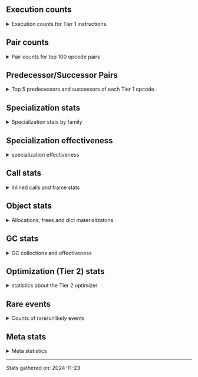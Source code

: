 ## Execution counts

<details>
<summary> Execution counts for Tier 1 instructions. </summary>


The "miss ratio" column shows the percentage of times the instruction
executed that it deoptimized. When this happens, the base unspecialized
instruction is not counted.

<table>
<thead>
<tr>
<th align="left">Name</th>
<th align="right">Base Count</th>
<th align="right">Head Count</th>
<th align="right">Change</th>
</tr>
</thead>
<tbody>
<tr>
<td align="left">TO_BOOL_BOOL</td>
<td align="right">3,736,500</td>
<td align="right">32,653,380</td>
<td align="right">773.9%</td>
</tr>
<tr>
<td align="left">POP_JUMP_IF_TRUE</td>
<td align="right">1,167,060</td>
<td align="right">9,696,760</td>
<td align="right">730.9%</td>
</tr>
<tr>
<td align="left">LOAD_DEREF</td>
<td align="right">1,545,020</td>
<td align="right">7,945,620</td>
<td align="right">414.3%</td>
</tr>
<tr>
<td align="left">CONTAINS_OP</td>
<td align="right">1,671,300</td>
<td align="right">7,916,300</td>
<td align="right">373.7%</td>
</tr>
<tr>
<td align="left">POP_JUMP_IF_FALSE</td>
<td align="right">12,620,940</td>
<td align="right">39,347,980</td>
<td align="right">211.8%</td>
</tr>
<tr>
<td align="left">RETURN_VALUE</td>
<td align="right">14,351,200</td>
<td align="right">43,825,660</td>
<td align="right">205.4%</td>
</tr>
<tr>
<td align="left">BINARY_SUBSCR_GETITEM</td>
<td align="right">2,023,560</td>
<td align="right">5,554,040</td>
<td align="right">174.5%</td>
</tr>
<tr>
<td align="left">CALL_LIST_APPEND</td>
<td align="right">200,780</td>
<td align="right">447,180</td>
<td align="right">122.7%</td>
</tr>
<tr>
<td align="left">CALL_METHOD_DESCRIPTOR_O</td>
<td align="right">34,400</td>
<td align="right">120</td>
<td align="right">-99.7%</td>
</tr>
<tr>
<td align="left">ENTER_EXECUTOR</td>
<td align="right">35,610,160</td>
<td align="right">68,782,360</td>
<td align="right">93.2%</td>
</tr>
<tr>
<td align="left">MAKE_CELL</td>
<td align="right">105,380</td>
<td align="right">12,840</td>
<td align="right">-87.8%</td>
</tr>
<tr>
<td align="left">LOAD_ATTR_METHOD_NO_DICT</td>
<td align="right">242,440</td>
<td align="right">454,560</td>
<td align="right">87.5%</td>
</tr>
<tr>
<td align="left">LOAD_GLOBAL_BUILTIN</td>
<td align="right">3,116,300</td>
<td align="right">518,020</td>
<td align="right">-83.4%</td>
</tr>
<tr>
<td align="left">JUMP_BACKWARD</td>
<td align="right">859,740</td>
<td align="right">1,544,640</td>
<td align="right">79.7%</td>
</tr>
<tr>
<td align="left">LOAD_FAST_LOAD_FAST</td>
<td align="right">6,052,060</td>
<td align="right">10,415,280</td>
<td align="right">72.1%</td>
</tr>
<tr>
<td align="left">POP_JUMP_IF_NOT_NONE</td>
<td align="right">217,740</td>
<td align="right">62,460</td>
<td align="right">-71.3%</td>
</tr>
<tr>
<td align="left">CALL_LEN</td>
<td align="right">3,960,320</td>
<td align="right">1,481,860</td>
<td align="right">-62.6%</td>
</tr>
<tr>
<td align="left">LOAD_ATTR_METHOD_WITH_VALUES</td>
<td align="right">4,180,820</td>
<td align="right">6,235,420</td>
<td align="right">49.1%</td>
</tr>
<tr>
<td align="left">LOAD_ATTR_INSTANCE_VALUE</td>
<td align="right">7,263,840</td>
<td align="right">3,732,600</td>
<td align="right">-48.6%</td>
</tr>
<tr>
<td align="left">STORE_FAST_STORE_FAST</td>
<td align="right">124,920</td>
<td align="right">64,740</td>
<td align="right">-48.2%</td>
</tr>
<tr>
<td align="left">UNPACK_SEQUENCE_TWO_TUPLE</td>
<td align="right">124,920</td>
<td align="right">64,740</td>
<td align="right">-48.2%</td>
</tr>
<tr>
<td align="left">BINARY_SUBSCR</td>
<td align="right">319,540</td>
<td align="right">166,800</td>
<td align="right">-47.8%</td>
</tr>
<tr>
<td align="left">CALL_PY_EXACT_ARGS</td>
<td align="right">4,494,900</td>
<td align="right">6,549,500</td>
<td align="right">45.7%</td>
</tr>
<tr>
<td align="left">STORE_ATTR_INSTANCE_VALUE</td>
<td align="right">511,900</td>
<td align="right">287,800</td>
<td align="right">-43.8%</td>
</tr>
<tr>
<td align="left">LOAD_CONST</td>
<td align="right">372,380</td>
<td align="right">219,660</td>
<td align="right">-41.0%</td>
</tr>
<tr>
<td align="left">BINARY_SUBSCR_LIST_INT</td>
<td align="right">11,252,920</td>
<td align="right">7,579,300</td>
<td align="right">-32.6%</td>
</tr>
<tr>
<td align="left">BINARY_OP_ADD_INT</td>
<td align="right">6,279,980</td>
<td align="right">7,788,920</td>
<td align="right">24.0%</td>
</tr>
<tr>
<td align="left">COMPARE_OP_INT</td>
<td align="right">10,922,880</td>
<td align="right">8,440,780</td>
<td align="right">-22.7%</td>
</tr>
<tr>
<td align="left">FOR_ITER_LIST</td>
<td align="right">2,932,720</td>
<td align="right">3,585,580</td>
<td align="right">22.3%</td>
</tr>
<tr>
<td align="left">EXTENDED_ARG</td>
<td align="right">115,560</td>
<td align="right">140,980</td>
<td align="right">22.0%</td>
</tr>
<tr>
<td align="left">BUILD_LIST</td>
<td align="right">548,260</td>
<td align="right">433,680</td>
<td align="right">-20.9%</td>
</tr>
<tr>
<td align="left">STORE_FAST</td>
<td align="right">16,496,220</td>
<td align="right">19,627,940</td>
<td align="right">19.0%</td>
</tr>
<tr>
<td align="left">LOAD_CONST_IMMORTAL</td>
<td align="right">1,726,900</td>
<td align="right">1,412,640</td>
<td align="right">-18.2%</td>
</tr>
<tr>
<td align="left">CALL_ALLOC_AND_ENTER_INIT</td>
<td align="right">210,280</td>
<td align="right">174,700</td>
<td align="right">-16.9%</td>
</tr>
<tr>
<td align="left">CALL_BUILTIN_CLASS</td>
<td align="right">371,520</td>
<td align="right">311,540</td>
<td align="right">-16.1%</td>
</tr>
<tr>
<td align="left">GET_ITER</td>
<td align="right">3,034,540</td>
<td align="right">3,503,680</td>
<td align="right">15.5%</td>
</tr>
<tr>
<td align="left">RESUME_CHECK</td>
<td align="right">33,513,520</td>
<td align="right">29,386,800</td>
<td align="right">-12.3%</td>
</tr>
<tr>
<td align="left">LOAD_FAST</td>
<td align="right">29,943,540</td>
<td align="right">33,454,240</td>
<td align="right">11.7%</td>
</tr>
<tr>
<td align="left">STORE_SUBSCR_LIST_INT</td>
<td align="right">1,139,520</td>
<td align="right">1,024,940</td>
<td align="right">-10.1%</td>
</tr>
<tr>
<td align="left">CONTAINS_OP_DICT</td>
<td align="right">103,080</td>
<td align="right">107,560</td>
<td align="right">4.3%</td>
</tr>
<tr>
<td align="left">FOR_ITER_RANGE</td>
<td align="right">651,260</td>
<td align="right">626,740</td>
<td align="right">-3.8%</td>
</tr>
<tr>
<td align="left">BINARY_SUBSCR_DICT</td>
<td align="right">94,500</td>
<td align="right">97,800</td>
<td align="right">3.5%</td>
</tr>
<tr>
<td align="left">BUILD_TUPLE</td>
<td align="right">315,720</td>
<td align="right">323,680</td>
<td align="right">2.5%</td>
</tr>
<tr>
<td align="left">SWAP</td>
<td align="right">2,315,580</td>
<td align="right">2,361,660</td>
<td align="right">2.0%</td>
</tr>
<tr>
<td align="left">LOAD_GLOBAL_MODULE</td>
<td align="right">6,685,020</td>
<td align="right">6,630,720</td>
<td align="right">-0.8%</td>
</tr>
<tr>
<td align="left">LOAD_SMALL_INT</td>
<td align="right">21,607,440</td>
<td align="right">21,480,320</td>
<td align="right">-0.6%</td>
</tr>
<tr>
<td align="left">JUMP_FORWARD</td>
<td align="right">164,840</td>
<td align="right">165,020</td>
<td align="right">0.1%</td>
</tr>
<tr>
<td align="left">POP_TOP</td>
<td align="right">29,159,960</td>
<td align="right">29,179,820</td>
<td align="right">0.1%</td>
</tr>
<tr>
<td align="left">INTERPRETER_EXIT</td>
<td align="right">28,723,560</td>
<td align="right">28,723,560</td>
<td align="right">0.0%</td>
</tr>
<tr>
<td align="left">YIELD_VALUE</td>
<td align="right">27,287,340</td>
<td align="right">27,287,340</td>
<td align="right">0.0%</td>
</tr>
<tr>
<td align="left">COPY</td>
<td align="right">1,946,880</td>
<td align="right">1,946,880</td>
<td align="right">0.0%</td>
</tr>
<tr>
<td align="left">BINARY_OP_SUBTRACT_INT</td>
<td align="right">988,800</td>
<td align="right">988,800</td>
<td align="right">0.0%</td>
</tr>
<tr>
<td align="left">EXIT_INIT_CHECK</td>
<td align="right">236,160</td>
<td align="right">236,160</td>
<td align="right">0.0%</td>
</tr>
<tr>
<td align="left">LIST_APPEND</td>
<td align="right">203,520</td>
<td align="right">203,520</td>
<td align="right">0.0%</td>
</tr>
<tr>
<td align="left">STORE_FAST_LOAD_FAST</td>
<td align="right">201,260</td>
<td align="right">201,260</td>
<td align="right">0.0%</td>
</tr>
<tr>
<td align="left">LOAD_ATTR_CLASS</td>
<td align="right">188,220</td>
<td align="right">188,220</td>
<td align="right">0.0%</td>
</tr>
<tr>
<td align="left">LOAD_FAST_AND_CLEAR</td>
<td align="right">156,480</td>
<td align="right">156,480</td>
<td align="right">0.0%</td>
</tr>
<tr>
<td align="left">BINARY_SUBSCR_TUPLE_INT</td>
<td align="right">155,560</td>
<td align="right">155,560</td>
<td align="right">0.0%</td>
</tr>
<tr>
<td align="left">CALL_PY_GENERAL</td>
<td align="right">154,620</td>
<td align="right">154,620</td>
<td align="right">0.0%</td>
</tr>
<tr>
<td align="left">STORE_DEREF</td>
<td align="right">56,320</td>
<td align="right">56,320</td>
<td align="right">0.0%</td>
</tr>
<tr>
<td align="left">COMPARE_OP_STR</td>
<td align="right">36,540</td>
<td align="right">36,540</td>
<td align="right">0.0%</td>
</tr>
<tr>
<td align="left">BINARY_SUBSCR_STR_INT</td>
<td align="right">36,480</td>
<td align="right">36,480</td>
<td align="right">0.0%</td>
</tr>
<tr>
<td align="left">CALL_KW_NON_PY</td>
<td align="right">27,840</td>
<td align="right">27,840</td>
<td align="right">0.0%</td>
</tr>
<tr>
<td align="left">BINARY_OP</td>
<td align="right">25,220</td>
<td align="right">25,220</td>
<td align="right">0.0%</td>
</tr>
<tr>
<td align="left">BINARY_SLICE</td>
<td align="right">23,040</td>
<td align="right">23,040</td>
<td align="right">0.0%</td>
</tr>
<tr>
<td align="left">STORE_SUBSCR_DICT</td>
<td align="right">18,240</td>
<td align="right">18,240</td>
<td align="right">0.0%</td>
</tr>
<tr>
<td align="left">CALL_STR_1</td>
<td align="right">11,520</td>
<td align="right">11,520</td>
<td align="right">0.0%</td>
</tr>
<tr>
<td align="left">BINARY_OP_MULTIPLY_INT</td>
<td align="right">7,680</td>
<td align="right">7,680</td>
<td align="right">0.0%</td>
</tr>
<tr>
<td align="left">CALL_METHOD_DESCRIPTOR_FAST</td>
<td align="right">6,180</td>
<td align="right">6,180</td>
<td align="right">0.0%</td>
</tr>
<tr>
<td align="left">PUSH_NULL</td>
<td align="right">1,440</td>
<td align="right">1,440</td>
<td align="right">0.0%</td>
</tr>
<tr>
<td align="left">CALL_NON_PY_GENERAL</td>
<td align="right">1,320</td>
<td align="right">1,320</td>
<td align="right">0.0%</td>
</tr>
<tr>
<td align="left">LOAD_ATTR_MODULE</td>
<td align="right">1,260</td>
<td align="right">1,260</td>
<td align="right">0.0%</td>
</tr>
<tr>
<td align="left">CALL_METHOD_DESCRIPTOR_FAST_WITH_KEYWORDS</td>
<td align="right">1,020</td>
<td align="right">1,020</td>
<td align="right">0.0%</td>
</tr>
<tr>
<td align="left">CALL_METHOD_DESCRIPTOR_NOARGS</td>
<td align="right">1,020</td>
<td align="right">1,020</td>
<td align="right">0.0%</td>
</tr>
<tr>
<td align="left">BUILD_MAP</td>
<td align="right">960</td>
<td align="right">960</td>
<td align="right">0.0%</td>
</tr>
<tr>
<td align="left">CALL_KW_PY</td>
<td align="right">960</td>
<td align="right">960</td>
<td align="right">0.0%</td>
</tr>
<tr>
<td align="left">LOAD_ATTR_METHOD_LAZY_DICT</td>
<td align="right">960</td>
<td align="right">960</td>
<td align="right">0.0%</td>
</tr>
<tr>
<td align="left">LOAD_ATTR</td>
<td align="right">420</td>
<td align="right">420</td>
<td align="right">0.0%</td>
</tr>
<tr>
<td align="left">CALL</td>
<td align="right">380</td>
<td align="right">380</td>
<td align="right">0.0%</td>
</tr>
<tr>
<td align="left">LOAD_GLOBAL</td>
<td align="right">200</td>
<td align="right">200</td>
<td align="right">0.0%</td>
</tr>
<tr>
<td align="left">MAKE_FUNCTION</td>
<td align="right">120</td>
<td align="right">120</td>
<td align="right">0.0%</td>
</tr>
<tr>
<td align="left">CALL_FUNCTION_EX</td>
<td align="right">120</td>
<td align="right">120</td>
<td align="right">0.0%</td>
</tr>
<tr>
<td align="left">TO_BOOL</td>
<td align="right">100</td>
<td align="right">100</td>
<td align="right">0.0%</td>
</tr>
<tr>
<td align="left">NOP</td>
<td align="right">60</td>
<td align="right">60</td>
<td align="right">0.0%</td>
</tr>
<tr>
<td align="left">RETURN_GENERATOR</td>
<td align="right">60</td>
<td align="right">60</td>
<td align="right">0.0%</td>
</tr>
<tr>
<td align="left">CALL_INTRINSIC_1</td>
<td align="right">60</td>
<td align="right">60</td>
<td align="right">0.0%</td>
</tr>
<tr>
<td align="left">COPY_FREE_VARS</td>
<td align="right">60</td>
<td align="right">60</td>
<td align="right">0.0%</td>
</tr>
<tr>
<td align="left">FOR_ITER</td>
<td align="right">60</td>
<td align="right">60</td>
<td align="right">0.0%</td>
</tr>
<tr>
<td align="left">IS_OP</td>
<td align="right">60</td>
<td align="right">60</td>
<td align="right">0.0%</td>
</tr>
<tr>
<td align="left">LIST_EXTEND</td>
<td align="right">60</td>
<td align="right">60</td>
<td align="right">0.0%</td>
</tr>
<tr>
<td align="left">LOAD_FAST_CHECK</td>
<td align="right">60</td>
<td align="right">60</td>
<td align="right">0.0%</td>
</tr>
<tr>
<td align="left">SET_FUNCTION_ATTRIBUTE</td>
<td align="right">60</td>
<td align="right">60</td>
<td align="right">0.0%</td>
</tr>
<tr>
<td align="left">BINARY_OP_SUBTRACT_FLOAT</td>
<td align="right">60</td>
<td align="right">60</td>
<td align="right">0.0%</td>
</tr>
<tr>
<td align="left">UNPACK_SEQUENCE</td>
<td align="right">40</td>
<td align="right">40</td>
<td align="right">0.0%</td>
</tr>
<tr>
<td align="left">COMPARE_OP</td>
<td align="right">20</td>
<td align="right">20</td>
<td align="right">0.0%</td>
</tr>
</tbody>
</table>


</details>

## Pair counts

<details>
<summary> Pair counts for top 100 opcode pairs </summary>


Pairs of specialized operations that deoptimize and are then followed by
the corresponding unspecialized instruction are not counted as pairs.

Not included in comparative output.


</details>

## Predecessor/Successor Pairs

<details>
<summary> Top 5 predecessors and successors of each Tier 1 opcode. </summary>


This does not include the unspecialized instructions that occur after a
specialized instruction deoptimizes.

Not included in comparative output.


</details>

## Specialization stats

<details>
<summary> Specialization stats by family </summary>

### BINARY_OP

<details>
<summary> specialization stats for BINARY_OP family </summary>

<table>
<thead>
<tr>
<th align="left">Kind</th>
<th align="right">Base Count</th>
<th align="right">Base Ratio</th>
<th align="right">Head Count</th>
<th align="right">Head Ratio</th>
<th align="right">Change</th>
</tr>
</thead>
<tbody>
<tr>
<td align="left">
deferred
<details>
<summary>ⓘ</summary>

Lists the number of "deferred" (i.e. not specialized) instructions executed.
</details>
</td>
<td align="right">24,960</td>
<td align="right">0.2%</td>
<td align="right">24,960</td>
<td align="right">0.2%</td>
<td align="right">0.0%</td>
</tr>
<tr>
<td align="left">
hit
<details>
<summary>ⓘ</summary>

Specialized instructions that complete.
</details>
</td>
<td align="right">11,242,620</td>
<td align="right">99.8%</td>
<td align="right">11,242,620</td>
<td align="right">99.8%</td>
<td align="right">0.0%</td>
</tr>
</tbody>
</table>

<table>
<thead>
<tr>
<th align="left">Success</th>
<th align="right">Base Count</th>
<th align="right">Base Ratio</th>
<th align="right">Head Count</th>
<th align="right">Head Ratio</th>
<th align="right">Change</th>
</tr>
</thead>
<tbody>
<tr>
<td align="left">Success</td>
<td align="right">0</td>
<td align="right">0.0%</td>
<td align="right">0</td>
<td align="right">0.0%</td>
<td align="right"></td>
</tr>
<tr>
<td align="left">Failure</td>
<td align="right">240</td>
<td align="right">100.0%</td>
<td align="right">240</td>
<td align="right">100.0%</td>
<td align="right">0.0%</td>
</tr>
</tbody>
</table>

<table>
<thead>
<tr>
<th align="left">Failure kind</th>
<th align="right">Base Count</th>
<th align="right">Base Ratio</th>
<th align="right">Head Count</th>
<th align="right">Head Ratio</th>
<th align="right">Change</th>
</tr>
</thead>
<tbody>
<tr>
<td align="left">multiply different types</td>
<td align="right">160</td>
<td align="right">66.7%</td>
<td align="right">160</td>
<td align="right">66.7%</td>
<td align="right">0.0%</td>
</tr>
<tr>
<td align="left">remainder</td>
<td align="right">80</td>
<td align="right">33.3%</td>
<td align="right">80</td>
<td align="right">33.3%</td>
<td align="right">0.0%</td>
</tr>
</tbody>
</table>


</details>

### BINARY_SLICE

<details>
<summary> specialization stats for BINARY_SLICE family </summary>

<table>
<thead>
<tr>
<th align="left">Kind</th>
<th align="right">Base Count</th>
<th align="right">Base Ratio</th>
<th align="right">Head Count</th>
<th align="right">Head Ratio</th>
<th align="right">Change</th>
</tr>
</thead>
<tbody>
<tr>
<td align="left">
deferred
<details>
<summary>ⓘ</summary>

Lists the number of "deferred" (i.e. not specialized) instructions executed.
</details>
</td>
<td align="right">23,040</td>
<td align="right">100.0%</td>
<td align="right">23,040</td>
<td align="right">100.0%</td>
<td align="right">0.0%</td>
</tr>
</tbody>
</table>


</details>

### BINARY_SUBSCR

<details>
<summary> specialization stats for BINARY_SUBSCR family </summary>

<table>
<thead>
<tr>
<th align="left">Kind</th>
<th align="right">Base Count</th>
<th align="right">Base Ratio</th>
<th align="right">Head Count</th>
<th align="right">Head Ratio</th>
<th align="right">Change</th>
</tr>
</thead>
<tbody>
<tr>
<td align="left">
deferred
<details>
<summary>ⓘ</summary>

Lists the number of "deferred" (i.e. not specialized) instructions executed.
</details>
</td>
<td align="right">319,400</td>
<td align="right">0.4%</td>
<td align="right">166,680</td>
<td align="right">0.2%</td>
<td align="right">-47.8%</td>
</tr>
<tr>
<td align="left">
hit
<details>
<summary>ⓘ</summary>

Specialized instructions that complete.
</details>
</td>
<td align="right">82,219,320</td>
<td align="right">99.6%</td>
<td align="right">82,219,320</td>
<td align="right">99.8%</td>
<td align="right">0.0%</td>
</tr>
</tbody>
</table>

<table>
<thead>
<tr>
<th align="left">Success</th>
<th align="right">Base Count</th>
<th align="right">Base Ratio</th>
<th align="right">Head Count</th>
<th align="right">Head Ratio</th>
<th align="right">Change</th>
</tr>
</thead>
<tbody>
<tr>
<td align="left">Failure</td>
<td align="right">100</td>
<td align="right">71.4%</td>
<td align="right">80</td>
<td align="right">66.7%</td>
<td align="right">-20.0%</td>
</tr>
<tr>
<td align="left">Success</td>
<td align="right">40</td>
<td align="right">28.6%</td>
<td align="right">40</td>
<td align="right">33.3%</td>
<td align="right">0.0%</td>
</tr>
</tbody>
</table>

<table>
<thead>
<tr>
<th align="left">Failure kind</th>
<th align="right">Base Count</th>
<th align="right">Base Ratio</th>
<th align="right">Head Count</th>
<th align="right">Head Ratio</th>
<th align="right">Change</th>
</tr>
</thead>
<tbody>
<tr>
<td align="left">list slice</td>
<td align="right">100</td>
<td align="right">100.0%</td>
<td align="right">80</td>
<td align="right">100.0%</td>
<td align="right">-20.0%</td>
</tr>
</tbody>
</table>


</details>

### CALL

<details>
<summary> specialization stats for CALL family </summary>

<table>
<thead>
<tr>
<th align="left">Kind</th>
<th align="right">Base Count</th>
<th align="right">Base Ratio</th>
<th align="right">Head Count</th>
<th align="right">Head Ratio</th>
<th align="right">Change</th>
</tr>
</thead>
<tbody>
<tr>
<td align="left">
hit
<details>
<summary>ⓘ</summary>

Specialized instructions that complete.
</details>
</td>
<td align="right">76,126,140</td>
<td align="right">100.0%</td>
<td align="right">76,126,140</td>
<td align="right">100.0%</td>
<td align="right">0.0%</td>
</tr>
</tbody>
</table>

<table>
<thead>
<tr>
<th align="left">Success</th>
<th align="right">Base Count</th>
<th align="right">Base Ratio</th>
<th align="right">Head Count</th>
<th align="right">Head Ratio</th>
<th align="right">Change</th>
</tr>
</thead>
<tbody>
<tr>
<td align="left">Success</td>
<td align="right">380</td>
<td align="right">100.0%</td>
<td align="right">380</td>
<td align="right">100.0%</td>
<td align="right">0.0%</td>
</tr>
<tr>
<td align="left">Failure</td>
<td align="right">0</td>
<td align="right">0.0%</td>
<td align="right">0</td>
<td align="right">0.0%</td>
<td align="right"></td>
</tr>
</tbody>
</table>


</details>

### COMPARE_OP

<details>
<summary> specialization stats for COMPARE_OP family </summary>

<table>
<thead>
<tr>
<th align="left">Kind</th>
<th align="right">Base Count</th>
<th align="right">Base Ratio</th>
<th align="right">Head Count</th>
<th align="right">Head Ratio</th>
<th align="right">Change</th>
</tr>
</thead>
<tbody>
<tr>
<td align="left">
hit
<details>
<summary>ⓘ</summary>

Specialized instructions that complete.
</details>
</td>
<td align="right">53,532,540</td>
<td align="right">100.0%</td>
<td align="right">53,532,540</td>
<td align="right">100.0%</td>
<td align="right">0.0%</td>
</tr>
</tbody>
</table>

<table>
<thead>
<tr>
<th align="left">Success</th>
<th align="right">Base Count</th>
<th align="right">Base Ratio</th>
<th align="right">Head Count</th>
<th align="right">Head Ratio</th>
<th align="right">Change</th>
</tr>
</thead>
<tbody>
<tr>
<td align="left">Success</td>
<td align="right">20</td>
<td align="right">100.0%</td>
<td align="right">20</td>
<td align="right">100.0%</td>
<td align="right">0.0%</td>
</tr>
<tr>
<td align="left">Failure</td>
<td align="right">0</td>
<td align="right">0.0%</td>
<td align="right">0</td>
<td align="right">0.0%</td>
<td align="right"></td>
</tr>
</tbody>
</table>


</details>

### CONTAINS_OP

<details>
<summary> specialization stats for CONTAINS_OP family </summary>

<table>
<thead>
<tr>
<th align="left">Kind</th>
<th align="right">Base Count</th>
<th align="right">Base Ratio</th>
<th align="right">Head Count</th>
<th align="right">Head Ratio</th>
<th align="right">Change</th>
</tr>
</thead>
<tbody>
<tr>
<td align="left">
deferred
<details>
<summary>ⓘ</summary>

Lists the number of "deferred" (i.e. not specialized) instructions executed.
</details>
</td>
<td align="right">1,670,820</td>
<td align="right">93.8%</td>
<td align="right">7,914,300</td>
<td align="right">98.6%</td>
<td align="right">373.7%</td>
</tr>
<tr>
<td align="left">
hit
<details>
<summary>ⓘ</summary>

Specialized instructions that complete.
</details>
</td>
<td align="right">109,440</td>
<td align="right">6.1%</td>
<td align="right">109,440</td>
<td align="right">1.4%</td>
<td align="right">0.0%</td>
</tr>
</tbody>
</table>

<table>
<thead>
<tr>
<th align="left">Success</th>
<th align="right">Base Count</th>
<th align="right">Base Ratio</th>
<th align="right">Head Count</th>
<th align="right">Head Ratio</th>
<th align="right">Change</th>
</tr>
</thead>
<tbody>
<tr>
<td align="left">Failure</td>
<td align="right">480</td>
<td align="right">100.0%</td>
<td align="right">2,000</td>
<td align="right">100.0%</td>
<td align="right">316.7%</td>
</tr>
<tr>
<td align="left">Success</td>
<td align="right">0</td>
<td align="right">0.0%</td>
<td align="right">0</td>
<td align="right">0.0%</td>
<td align="right"></td>
</tr>
</tbody>
</table>

<table>
<thead>
<tr>
<th align="left">Failure kind</th>
<th align="right">Base Count</th>
<th align="right">Base Ratio</th>
<th align="right">Head Count</th>
<th align="right">Head Ratio</th>
<th align="right">Change</th>
</tr>
</thead>
<tbody>
<tr>
<td align="left">list</td>
<td align="right">480</td>
<td align="right">100.0%</td>
<td align="right">2,000</td>
<td align="right">100.0%</td>
<td align="right">316.7%</td>
</tr>
</tbody>
</table>


</details>

### FOR_ITER

<details>
<summary> specialization stats for FOR_ITER family </summary>

<table>
<thead>
<tr>
<th align="left">Kind</th>
<th align="right">Base Count</th>
<th align="right">Base Ratio</th>
<th align="right">Head Count</th>
<th align="right">Head Ratio</th>
<th align="right">Change</th>
</tr>
</thead>
<tbody>
<tr>
<td align="left">
miss
<details>
<summary>ⓘ</summary>

Specialized instructions that deopt.
</details>
</td>
<td align="right">40,580</td>
<td align="right">1.1%</td>
<td align="right">99,640</td>
<td align="right">2.4%</td>
<td align="right">145.5%</td>
</tr>
<tr>
<td align="left">
hit
<details>
<summary>ⓘ</summary>

Specialized instructions that complete.
</details>
</td>
<td align="right">3,543,400</td>
<td align="right">98.9%</td>
<td align="right">4,112,680</td>
<td align="right">97.6%</td>
<td align="right">16.1%</td>
</tr>
<tr>
<td align="left">
deferred
<details>
<summary>ⓘ</summary>

Lists the number of "deferred" (i.e. not specialized) instructions executed.
</details>
</td>
<td align="right">60</td>
<td align="right">0.0%</td>
<td align="right">60</td>
<td align="right">0.0%</td>
<td align="right">0.0%</td>
</tr>
</tbody>
</table>

<table>
<thead>
<tr>
<th align="left">Success</th>
<th align="right">Base Count</th>
<th align="right">Base Ratio</th>
<th align="right">Head Count</th>
<th align="right">Head Ratio</th>
<th align="right">Change</th>
</tr>
</thead>
<tbody>
<tr>
<td align="left">Success</td>
<td align="right">760</td>
<td align="right">100.0%</td>
<td align="right">1,880</td>
<td align="right">100.0%</td>
<td align="right">147.4%</td>
</tr>
<tr>
<td align="left">Failure</td>
<td align="right">0</td>
<td align="right">0.0%</td>
<td align="right">0</td>
<td align="right">0.0%</td>
<td align="right"></td>
</tr>
</tbody>
</table>


</details>

### LOAD_ATTR

<details>
<summary> specialization stats for LOAD_ATTR family </summary>

<table>
<thead>
<tr>
<th align="left">Kind</th>
<th align="right">Base Count</th>
<th align="right">Base Ratio</th>
<th align="right">Head Count</th>
<th align="right">Head Ratio</th>
<th align="right">Change</th>
</tr>
</thead>
<tbody>
<tr>
<td align="left">
deferred
<details>
<summary>ⓘ</summary>

Lists the number of "deferred" (i.e. not specialized) instructions executed.
</details>
</td>
<td align="right">60</td>
<td align="right">0.0%</td>
<td align="right">60</td>
<td align="right">0.0%</td>
<td align="right">0.0%</td>
</tr>
<tr>
<td align="left">
hit
<details>
<summary>ⓘ</summary>

Specialized instructions that complete.
</details>
</td>
<td align="right">105,165,540</td>
<td align="right">100.0%</td>
<td align="right">105,165,540</td>
<td align="right">100.0%</td>
<td align="right">0.0%</td>
</tr>
</tbody>
</table>

<table>
<thead>
<tr>
<th align="left">Success</th>
<th align="right">Base Count</th>
<th align="right">Base Ratio</th>
<th align="right">Head Count</th>
<th align="right">Head Ratio</th>
<th align="right">Change</th>
</tr>
</thead>
<tbody>
<tr>
<td align="left">Success</td>
<td align="right">340</td>
<td align="right">94.4%</td>
<td align="right">340</td>
<td align="right">94.4%</td>
<td align="right">0.0%</td>
</tr>
<tr>
<td align="left">Failure</td>
<td align="right">20</td>
<td align="right">5.6%</td>
<td align="right">20</td>
<td align="right">5.6%</td>
<td align="right">0.0%</td>
</tr>
</tbody>
</table>


</details>

### LOAD_GLOBAL

<details>
<summary> specialization stats for LOAD_GLOBAL family </summary>

<table>
<thead>
<tr>
<th align="left">Kind</th>
<th align="right">Base Count</th>
<th align="right">Base Ratio</th>
<th align="right">Head Count</th>
<th align="right">Head Ratio</th>
<th align="right">Change</th>
</tr>
</thead>
<tbody>
<tr>
<td align="left">
hit
<details>
<summary>ⓘ</summary>

Specialized instructions that complete.
</details>
</td>
<td align="right">11,479,400</td>
<td align="right">100.0%</td>
<td align="right">7,987,780</td>
<td align="right">100.0%</td>
<td align="right">-30.4%</td>
</tr>
</tbody>
</table>


</details>

### STORE_ATTR

<details>
<summary> specialization stats for STORE_ATTR family </summary>

<table>
<thead>
<tr>
<th align="left">Kind</th>
<th align="right">Base Count</th>
<th align="right">Base Ratio</th>
<th align="right">Head Count</th>
<th align="right">Head Ratio</th>
<th align="right">Change</th>
</tr>
</thead>
<tbody>
<tr>
<td align="left">
hit
<details>
<summary>ⓘ</summary>

Specialized instructions that complete.
</details>
</td>
<td align="right">708,480</td>
<td align="right">100.0%</td>
<td align="right">708,480</td>
<td align="right">100.0%</td>
<td align="right">0.0%</td>
</tr>
</tbody>
</table>


</details>

### STORE_SUBSCR

<details>
<summary> specialization stats for STORE_SUBSCR family </summary>

<table>
<thead>
<tr>
<th align="left">Kind</th>
<th align="right">Base Count</th>
<th align="right">Base Ratio</th>
<th align="right">Head Count</th>
<th align="right">Head Ratio</th>
<th align="right">Change</th>
</tr>
</thead>
<tbody>
<tr>
<td align="left">
hit
<details>
<summary>ⓘ</summary>

Specialized instructions that complete.
</details>
</td>
<td align="right">3,494,400</td>
<td align="right">100.0%</td>
<td align="right">3,494,400</td>
<td align="right">100.0%</td>
<td align="right">0.0%</td>
</tr>
</tbody>
</table>


</details>

### TO_BOOL

<details>
<summary> specialization stats for TO_BOOL family </summary>

<table>
<thead>
<tr>
<th align="left">Kind</th>
<th align="right">Base Count</th>
<th align="right">Base Ratio</th>
<th align="right">Head Count</th>
<th align="right">Head Ratio</th>
<th align="right">Change</th>
</tr>
</thead>
<tbody>
<tr>
<td align="left">
hit
<details>
<summary>ⓘ</summary>

Specialized instructions that complete.
</details>
</td>
<td align="right">3,833,660</td>
<td align="right">100.0%</td>
<td align="right">32,763,900</td>
<td align="right">100.0%</td>
<td align="right">754.6%</td>
</tr>
<tr>
<td align="left">
deferred
<details>
<summary>ⓘ</summary>

Lists the number of "deferred" (i.e. not specialized) instructions executed.
</details>
</td>
<td align="right">60</td>
<td align="right">0.0%</td>
<td align="right">60</td>
<td align="right">0.0%</td>
<td align="right">0.0%</td>
</tr>
</tbody>
</table>

<table>
<thead>
<tr>
<th align="left">Success</th>
<th align="right">Base Count</th>
<th align="right">Base Ratio</th>
<th align="right">Head Count</th>
<th align="right">Head Ratio</th>
<th align="right">Change</th>
</tr>
</thead>
<tbody>
<tr>
<td align="left">Success</td>
<td align="right">0</td>
<td align="right">0.0%</td>
<td align="right">0</td>
<td align="right">0.0%</td>
<td align="right"></td>
</tr>
<tr>
<td align="left">Failure</td>
<td align="right">20</td>
<td align="right">100.0%</td>
<td align="right">20</td>
<td align="right">100.0%</td>
<td align="right">0.0%</td>
</tr>
</tbody>
</table>

<table>
<thead>
<tr>
<th align="left">Failure kind</th>
<th align="right">Base Count</th>
<th align="right">Base Ratio</th>
<th align="right">Head Count</th>
<th align="right">Head Ratio</th>
<th align="right">Change</th>
</tr>
</thead>
<tbody>
<tr>
<td align="left">sequence</td>
<td align="right">20</td>
<td align="right">100.0%</td>
<td align="right">20</td>
<td align="right">100.0%</td>
<td align="right">0.0%</td>
</tr>
</tbody>
</table>


</details>

### UNPACK_SEQUENCE

<details>
<summary> specialization stats for UNPACK_SEQUENCE family </summary>

<table>
<thead>
<tr>
<th align="left">Kind</th>
<th align="right">Base Count</th>
<th align="right">Base Ratio</th>
<th align="right">Head Count</th>
<th align="right">Head Ratio</th>
<th align="right">Change</th>
</tr>
</thead>
<tbody>
<tr>
<td align="left">
hit
<details>
<summary>ⓘ</summary>

Specialized instructions that complete.
</details>
</td>
<td align="right">124,920</td>
<td align="right">100.0%</td>
<td align="right">124,920</td>
<td align="right">100.0%</td>
<td align="right">0.0%</td>
</tr>
</tbody>
</table>

<table>
<thead>
<tr>
<th align="left">Success</th>
<th align="right">Base Count</th>
<th align="right">Base Ratio</th>
<th align="right">Head Count</th>
<th align="right">Head Ratio</th>
<th align="right">Change</th>
</tr>
</thead>
<tbody>
<tr>
<td align="left">Success</td>
<td align="right">40</td>
<td align="right">100.0%</td>
<td align="right">40</td>
<td align="right">100.0%</td>
<td align="right">0.0%</td>
</tr>
<tr>
<td align="left">Failure</td>
<td align="right">0</td>
<td align="right">0.0%</td>
<td align="right">0</td>
<td align="right">0.0%</td>
<td align="right"></td>
</tr>
</tbody>
</table>


</details>


</details>

## Specialization effectiveness

<details>
<summary> specialization effectiveness </summary>


All entries are execution counts. Should add up to the total number of
Tier 1 instructions executed.

<table>
<thead>
<tr>
<th align="left">Instructions</th>
<th align="right">Base Count</th>
<th align="right">Base Ratio</th>
<th align="right">Head Count</th>
<th align="right">Head Ratio</th>
<th align="right">Change</th>
</tr>
</thead>
<tbody>
<tr>
<td align="left">
Not specialized
<details>
<summary>ⓘ</summary>

Instructions that could be specialized but aren't, e.g. `LOAD_ATTR`, `BINARY_SLICE`.
</details>
</td>
<td align="right">2,040,320</td>
<td align="right">0.6%</td>
<td align="right">8,132,580</td>
<td align="right">1.7%</td>
<td align="right">298.6%</td>
</tr>
<tr>
<td align="left">
Specialized misses
<details>
<summary>ⓘ</summary>

Specialized instructions, e.g. `LOAD_ATTR_MODULE` that deopt.
</details>
</td>
<td align="right">40,880</td>
<td align="right">0.0%</td>
<td align="right">100,420</td>
<td align="right">0.0%</td>
<td align="right">145.6%</td>
</tr>
<tr>
<td align="left">
Basic
<details>
<summary>ⓘ</summary>

Instructions that are not and cannot be specialized, e.g. `LOAD_FAST`.
</details>
</td>
<td align="right">235,542,900</td>
<td align="right">68.3%</td>
<td align="right">351,403,660</td>
<td align="right">72.3%</td>
<td align="right">49.2%</td>
</tr>
<tr>
<td align="left">
Specialized hits
<details>
<summary>ⓘ</summary>

Specialized instructions, e.g. `LOAD_ATTR_MODULE` that complete.
</details>
</td>
<td align="right">107,372,180</td>
<td align="right">31.1%</td>
<td align="right">126,685,100</td>
<td align="right">26.0%</td>
<td align="right">18.0%</td>
</tr>
</tbody>
</table>

### Deferred by instruction

<details>
<summary> Breakdown of deferred (not specialized) instruction counts by family </summary>

<table>
<thead>
<tr>
<th align="left">Name</th>
<th align="right">Base Count</th>
<th align="right">Base Ratio</th>
<th align="right">Head Count</th>
<th align="right">Head Ratio</th>
<th align="right">Change</th>
</tr>
</thead>
<tbody>
<tr>
<td align="left">CONTAINS_OP</td>
<td align="right">1,670,820</td>
<td align="right">82.0%</td>
<td align="right">7,914,300</td>
<td align="right">97.4%</td>
<td align="right">373.7%</td>
</tr>
<tr>
<td align="left">BINARY_SUBSCR</td>
<td align="right">319,400</td>
<td align="right">15.7%</td>
<td align="right">166,680</td>
<td align="right">2.1%</td>
<td align="right">-47.8%</td>
</tr>
<tr>
<td align="left">BINARY_OP</td>
<td align="right">24,960</td>
<td align="right">1.2%</td>
<td align="right">24,960</td>
<td align="right">0.3%</td>
<td align="right">0.0%</td>
</tr>
<tr>
<td align="left">BINARY_SLICE</td>
<td align="right">23,040</td>
<td align="right">1.1%</td>
<td align="right">23,040</td>
<td align="right">0.3%</td>
<td align="right">0.0%</td>
</tr>
<tr>
<td align="left">TO_BOOL</td>
<td align="right">60</td>
<td align="right">0.0%</td>
<td align="right">60</td>
<td align="right">0.0%</td>
<td align="right">0.0%</td>
</tr>
<tr>
<td align="left">FOR_ITER</td>
<td align="right">60</td>
<td align="right">0.0%</td>
<td align="right">60</td>
<td align="right">0.0%</td>
<td align="right">0.0%</td>
</tr>
<tr>
<td align="left">LOAD_ATTR</td>
<td align="right">60</td>
<td align="right">0.0%</td>
<td align="right">60</td>
<td align="right">0.0%</td>
<td align="right">0.0%</td>
</tr>
<tr>
<td align="left">STORE_SLICE</td>
<td align="right">0</td>
<td align="right">0.0%</td>
<td align="right">0</td>
<td align="right">0.0%</td>
<td align="right"></td>
</tr>
<tr>
<td align="left">CACHE</td>
<td align="right">0</td>
<td align="right">0.0%</td>
<td align="right">0</td>
<td align="right">0.0%</td>
<td align="right"></td>
</tr>
<tr>
<td align="left">EXIT_INIT_CHECK</td>
<td align="right">0</td>
<td align="right">0.0%</td>
<td align="right">0</td>
<td align="right">0.0%</td>
<td align="right"></td>
</tr>
</tbody>
</table>


</details>

### Misses by instruction

<details>
<summary> Breakdown of misses (specialized deopts) instruction counts by family </summary>

<table>
<thead>
<tr>
<th align="left">Name</th>
<th align="right">Base Count</th>
<th align="right">Base Ratio</th>
<th align="right">Head Count</th>
<th align="right">Head Ratio</th>
<th align="right">Change</th>
</tr>
</thead>
<tbody>
<tr>
<td align="left">RESUME</td>
<td align="right">300</td>
<td align="right">0.7%</td>
<td align="right">780</td>
<td align="right">0.8%</td>
<td align="right">160.0%</td>
</tr>
<tr>
<td align="left">RESUME_CHECK</td>
<td align="right">300</td>
<td align="right">0.7%</td>
<td align="right">780</td>
<td align="right">0.8%</td>
<td align="right">160.0%</td>
</tr>
<tr>
<td align="left">FOR_ITER_RANGE</td>
<td align="right">20,140</td>
<td align="right">48.9%</td>
<td align="right">49,820</td>
<td align="right">49.2%</td>
<td align="right">147.4%</td>
</tr>
<tr>
<td align="left">FOR_ITER_LIST</td>
<td align="right">20,440</td>
<td align="right">49.6%</td>
<td align="right">49,820</td>
<td align="right">49.2%</td>
<td align="right">143.7%</td>
</tr>
<tr>
<td align="left">CACHE</td>
<td align="right">0</td>
<td align="right">0.0%</td>
<td align="right">0</td>
<td align="right">0.0%</td>
<td align="right"></td>
</tr>
<tr>
<td align="left">EXIT_INIT_CHECK</td>
<td align="right">0</td>
<td align="right">0.0%</td>
<td align="right">0</td>
<td align="right">0.0%</td>
<td align="right"></td>
</tr>
<tr>
<td align="left">GET_ITER</td>
<td align="right">0</td>
<td align="right">0.0%</td>
<td align="right">0</td>
<td align="right">0.0%</td>
<td align="right"></td>
</tr>
<tr>
<td align="left">INTERPRETER_EXIT</td>
<td align="right">0</td>
<td align="right">0.0%</td>
<td align="right">0</td>
<td align="right">0.0%</td>
<td align="right"></td>
</tr>
<tr>
<td align="left">MAKE_FUNCTION</td>
<td align="right">0</td>
<td align="right">0.0%</td>
<td align="right">0</td>
<td align="right">0.0%</td>
<td align="right"></td>
</tr>
<tr>
<td align="left">NOP</td>
<td align="right">0</td>
<td align="right">0.0%</td>
<td align="right">0</td>
<td align="right">0.0%</td>
<td align="right"></td>
</tr>
</tbody>
</table>


</details>


</details>

## Call stats

<details>
<summary> Inlined calls and frame stats </summary>


This shows what fraction of calls to Python functions are inlined (i.e.
not having a call at the C level) and for those that are not, where the
call comes from.  The various categories overlap.

Also includes the count of frame objects created.

<table>
<thead>
<tr>
<th align="left"></th>
<th align="right">Base Count</th>
<th align="right">Base Ratio</th>
<th align="right">Head Count</th>
<th align="right">Head Ratio</th>
<th align="right">Change</th>
</tr>
</thead>
<tbody>
<tr>
<td align="left">Calls to PyEval_EvalDefault</td>
<td align="right">28,723,620</td>
<td align="right">39.7%</td>
<td align="right">28,723,620</td>
<td align="right">39.7%</td>
<td align="right">0.0%</td>
</tr>
<tr>
<td align="left">Calls to Python functions inlined</td>
<td align="right">43,591,140</td>
<td align="right">60.3%</td>
<td align="right">43,591,140</td>
<td align="right">60.3%</td>
<td align="right">0.0%</td>
</tr>
<tr>
<td align="left">Calls via PyEval_EvalFrame (total)</td>
<td align="right">28,723,620</td>
<td align="right">39.7%</td>
<td align="right">28,723,620</td>
<td align="right">39.7%</td>
<td align="right">0.0%</td>
</tr>
<tr>
<td align="left">Calls via PyEval_EvalFrame (vector)</td>
<td align="right">60</td>
<td align="right">0.0%</td>
<td align="right">60</td>
<td align="right">0.0%</td>
<td align="right">0.0%</td>
</tr>
<tr>
<td align="left">Calls via PyEval_EvalFrame (generator)</td>
<td align="right">28,723,560</td>
<td align="right">39.7%</td>
<td align="right">28,723,560</td>
<td align="right">39.7%</td>
<td align="right">0.0%</td>
</tr>
<tr>
<td align="left">Calls via PyEval_EvalFrame (legacy)</td>
<td align="right">0</td>
<td align="right">0.0%</td>
<td align="right">0</td>
<td align="right">0.0%</td>
<td align="right"></td>
</tr>
<tr>
<td align="left">Calls via PyEval_EvalFrame (function vectorcall)</td>
<td align="right">60</td>
<td align="right">0.0%</td>
<td align="right">60</td>
<td align="right">0.0%</td>
<td align="right">0.0%</td>
</tr>
<tr>
<td align="left">Calls via PyEval_EvalFrame (build class)</td>
<td align="right">0</td>
<td align="right">0.0%</td>
<td align="right">0</td>
<td align="right">0.0%</td>
<td align="right"></td>
</tr>
<tr>
<td align="left">Calls via PyEval_EvalFrame (slot)</td>
<td align="right">0</td>
<td align="right">0.0%</td>
<td align="right">0</td>
<td align="right">0.0%</td>
<td align="right"></td>
</tr>
<tr>
<td align="left">Calls via PyEval_EvalFrame (function ex)</td>
<td align="right">60</td>
<td align="right">0.0%</td>
<td align="right">60</td>
<td align="right">0.0%</td>
<td align="right">0.0%</td>
</tr>
<tr>
<td align="left">Calls via PyEval_EvalFrame (api)</td>
<td align="right">0</td>
<td align="right">0.0%</td>
<td align="right">0</td>
<td align="right">0.0%</td>
<td align="right"></td>
</tr>
<tr>
<td align="left">Calls via PyEval_EvalFrame (method)</td>
<td align="right">0</td>
<td align="right">0.0%</td>
<td align="right">0</td>
<td align="right">0.0%</td>
<td align="right"></td>
</tr>
<tr>
<td align="left">Frame objects created</td>
<td align="right">0</td>
<td align="right">0.0%</td>
<td align="right">0</td>
<td align="right">0.0%</td>
<td align="right"></td>
</tr>
<tr>
<td align="left">Frames pushed</td>
<td align="right">43,827,360</td>
<td align="right">60.6%</td>
<td align="right">43,827,360</td>
<td align="right">60.6%</td>
<td align="right">0.0%</td>
</tr>
</tbody>
</table>


</details>

## Object stats

<details>
<summary> Allocations, frees and dict materializatons </summary>


Below, "allocations" means "allocations that are not from a freelist".
Total allocations = "Allocations from freelist" + "Allocations".

"Inline values" is the number of values arrays inlined into objects.

The cache hit/miss numbers are for the MRO cache, split into dunder and
other names.

<table>
<thead>
<tr>
<th align="left"></th>
<th align="right">Base Count</th>
<th align="right">Base Ratio</th>
<th align="right">Head Count</th>
<th align="right">Head Ratio</th>
<th align="right">Change</th>
</tr>
</thead>
<tbody>
<tr>
<td align="left">Interpreter mortal increfs</td>
<td align="right">88,255,420</td>
<td align="right">9.5%</td>
<td align="right">130,789,580</td>
<td align="right">13.0%</td>
<td align="right">48.2%</td>
</tr>
<tr>
<td align="left">Method cache misses</td>
<td align="right">33</td>
<td align="right"></td>
<td align="right">40</td>
<td align="right"></td>
<td align="right">21.2%</td>
</tr>
<tr>
<td align="left">Interpreter immortal increfs</td>
<td align="right">70,892,480</td>
<td align="right">7.6%</td>
<td align="right">81,914,660</td>
<td align="right">8.1%</td>
<td align="right">15.5%</td>
</tr>
<tr>
<td align="left">Allocations to 4 kbytes</td>
<td align="right">1,760</td>
<td align="right">0.0%</td>
<td align="right">2,020</td>
<td align="right">0.0%</td>
<td align="right">14.8%</td>
</tr>
<tr>
<td align="left">Interpreter mortal decrefs</td>
<td align="right">211,034,900</td>
<td align="right">17.3%</td>
<td align="right">238,647,480</td>
<td align="right">18.0%</td>
<td align="right">13.1%</td>
</tr>
<tr>
<td align="left">Mortal decrefs</td>
<td align="right">399,143,334</td>
<td align="right">32.8%</td>
<td align="right">446,930,809</td>
<td align="right">33.7%</td>
<td align="right">12.0%</td>
</tr>
<tr>
<td align="left">Method cache collisions</td>
<td align="right">49</td>
<td align="right"></td>
<td align="right">54</td>
<td align="right"></td>
<td align="right">10.2%</td>
</tr>
<tr>
<td align="left">Mortal increfs</td>
<td align="right">505,805,846</td>
<td align="right">54.3%</td>
<td align="right">538,671,047</td>
<td align="right">53.5%</td>
<td align="right">6.5%</td>
</tr>
<tr>
<td align="left">Immortal decrefs</td>
<td align="right">463,134,172</td>
<td align="right">38.0%</td>
<td align="right">491,813,451</td>
<td align="right">37.1%</td>
<td align="right">6.2%</td>
</tr>
<tr>
<td align="left">Immortal increfs</td>
<td align="right">265,963,720</td>
<td align="right">28.6%</td>
<td align="right">254,897,993</td>
<td align="right">25.3%</td>
<td align="right">-4.2%</td>
</tr>
<tr>
<td align="left">Interpreter immortal decrefs</td>
<td align="right">144,240,300</td>
<td align="right">11.8%</td>
<td align="right">146,988,120</td>
<td align="right">11.1%</td>
<td align="right">1.9%</td>
</tr>
<tr>
<td align="left">Method cache hits</td>
<td align="right">51,187</td>
<td align="right"></td>
<td align="right">51,180</td>
<td align="right"></td>
<td align="right">-0.0%</td>
</tr>
<tr>
<td align="left">Frees to freelist</td>
<td align="right">4,357,100</td>
<td align="right"></td>
<td align="right">4,357,400</td>
<td align="right"></td>
<td align="right">0.0%</td>
</tr>
<tr>
<td align="left">Allocations from freelist</td>
<td align="right">4,357,140</td>
<td align="right">23.0%</td>
<td align="right">4,357,440</td>
<td align="right">23.0%</td>
<td align="right">0.0%</td>
</tr>
<tr>
<td align="left">Frees</td>
<td align="right">14,877,068</td>
<td align="right"></td>
<td align="right">14,877,402</td>
<td align="right"></td>
<td align="right">0.0%</td>
</tr>
<tr>
<td align="left">Allocations to 512 bytes</td>
<td align="right">14,552,580</td>
<td align="right">77.0%</td>
<td align="right">14,552,380</td>
<td align="right">76.9%</td>
<td align="right">-0.0%</td>
</tr>
<tr>
<td align="left">Allocations</td>
<td align="right">14,554,340</td>
<td align="right">77.0%</td>
<td align="right">14,554,400</td>
<td align="right">77.0%</td>
<td align="right">0.0%</td>
</tr>
<tr>
<td align="left">Allocations over 4 kbytes</td>
<td align="right">0</td>
<td align="right">0.0%</td>
<td align="right">0</td>
<td align="right">0.0%</td>
<td align="right"></td>
</tr>
<tr>
<td align="left">Inline values</td>
<td align="right">236,160</td>
<td align="right"></td>
<td align="right">236,160</td>
<td align="right"></td>
<td align="right">0.0%</td>
</tr>
<tr>
<td align="left">Materialize dict (on request)</td>
<td align="right">0</td>
<td align="right">0.0%</td>
<td align="right">0</td>
<td align="right">0.0%</td>
<td align="right"></td>
</tr>
<tr>
<td align="left">Materialize dict (new key)</td>
<td align="right">0</td>
<td align="right">0.0%</td>
<td align="right">0</td>
<td align="right">0.0%</td>
<td align="right"></td>
</tr>
<tr>
<td align="left">Materialize dict (too big)</td>
<td align="right">0</td>
<td align="right">0.0%</td>
<td align="right">0</td>
<td align="right">0.0%</td>
<td align="right"></td>
</tr>
<tr>
<td align="left">Materialize dict (str subclass)</td>
<td align="right">0</td>
<td align="right">0.0%</td>
<td align="right">0</td>
<td align="right">0.0%</td>
<td align="right"></td>
</tr>
<tr>
<td align="left">Method cache dunder hits</td>
<td align="right">94,120</td>
<td align="right"></td>
<td align="right">94,120</td>
<td align="right"></td>
<td align="right">0.0%</td>
</tr>
<tr>
<td align="left">Method cache dunder misses</td>
<td align="right">20</td>
<td align="right"></td>
<td align="right">20</td>
<td align="right"></td>
<td align="right">0.0%</td>
</tr>
</tbody>
</table>


</details>

## GC stats

<details>
<summary> GC collections and effectiveness </summary>


Collected/visits gives some measure of efficiency.

<table>
<thead>
<tr>
<th align="right">Generation</th>
<th align="right">Base Collections</th>
<th align="right">Base Objects collected</th>
<th align="right">Base Object visits</th>
<th align="right">Head Collections</th>
<th align="right">Head Objects collected</th>
<th align="right">Head Object visits</th>
</tr>
</thead>
<tbody>
<tr>
<td align="right">0</td>
<td align="right">0</td>
<td align="right">0</td>
<td align="right">0</td>
<td align="right">0</td>
<td align="right">0</td>
<td align="right">0</td>
</tr>
<tr>
<td align="right">1</td>
<td align="right">0</td>
<td align="right">0</td>
<td align="right">0</td>
<td align="right">0</td>
<td align="right">0</td>
<td align="right">0</td>
</tr>
<tr>
<td align="right">2</td>
<td align="right">0</td>
<td align="right">0</td>
<td align="right">0</td>
<td align="right">0</td>
<td align="right">0</td>
<td align="right">0</td>
</tr>
</tbody>
</table>


</details>

## Optimization (Tier 2) stats

<details>
<summary> statistics about the Tier 2 optimizer </summary>

<table>
<thead>
<tr>
<th align="left"></th>
<th align="right">Base Count</th>
<th align="right">Base Ratio</th>
<th align="right">Head Count</th>
<th align="right">Head Ratio</th>
<th align="right">Change</th>
</tr>
</thead>
<tbody>
<tr>
<td align="left">
Inner loop found
<details>
<summary>ⓘ</summary>

A trace is truncated because it has an inner loop
</details>
</td>
<td align="right">60</td>
<td align="right">0.5%</td>
<td align="right">0</td>
<td align="right">0.0%</td>
<td align="right">-100.0%</td>
</tr>
<tr>
<td align="left">
Low confidence
<details>
<summary>ⓘ</summary>

A trace is abandoned because the likelihood of the jump to top being taken is too low.
</details>
</td>
<td align="right">40</td>
<td align="right">0.4%</td>
<td align="right">0</td>
<td align="right">0.0%</td>
<td align="right">-100.0%</td>
</tr>
<tr>
<td align="left">
Trace too short
<details>
<summary>ⓘ</summary>

A potential trace is abandoced because it it too short.
</details>
</td>
<td align="right">10,080</td>
<td align="right">90.0%</td>
<td align="right">17,720</td>
<td align="right">93.8%</td>
<td align="right">75.8%</td>
</tr>
<tr>
<td align="left">
Trace stack underflow
<details>
<summary>ⓘ</summary>

A potential trace is abandoned because it pops more frames than it pushes.
</details>
</td>
<td align="right">10,380</td>
<td align="right">92.7%</td>
<td align="right">17,920</td>
<td align="right">94.8%</td>
<td align="right">72.6%</td>
</tr>
<tr>
<td align="left">
Optimization attempts
<details>
<summary>ⓘ</summary>

The number of times a potential trace is identified.  Specifically, this occurs in the JUMP BACKWARD instruction when the counter reaches a threshold.
</details>
</td>
<td align="right">11,200</td>
<td align="right"></td>
<td align="right">18,900</td>
<td align="right"></td>
<td align="right">68.8%</td>
</tr>
<tr>
<td align="left">
Traces executed
<details>
<summary>ⓘ</summary>

The number of traces that were executed
</details>
</td>
<td align="right">89,509,800</td>
<td align="right"></td>
<td align="right">131,736,880</td>
<td align="right"></td>
<td align="right">47.2%</td>
</tr>
<tr>
<td align="left">
Traces created
<details>
<summary>ⓘ</summary>

The number of traces that were successfully created.
</details>
</td>
<td align="right">1,120</td>
<td align="right">10.0%</td>
<td align="right">1,180</td>
<td align="right">6.2%</td>
<td align="right">5.4%</td>
</tr>
<tr>
<td align="left">
Uops executed
<details>
<summary>ⓘ</summary>

The total number of uops (micro-operations) that were executed
</details>
</td>
<td align="right">2,401,716,780</td>
<td align="right">2,683.2%</td>
<td align="right">2,384,367,060</td>
<td align="right">1,809.9%</td>
<td align="right">-0.7%</td>
</tr>
<tr>
<td align="left">
Trace stack overflow
<details>
<summary>ⓘ</summary>

A trace is truncated because it would require more than 5 stack frames.
</details>
</td>
<td align="right">0</td>
<td align="right">0.0%</td>
<td align="right">0</td>
<td align="right">0.0%</td>
<td align="right"></td>
</tr>
<tr>
<td align="left">
Trace too long
<details>
<summary>ⓘ</summary>

A trace is truncated because it is longer than the instruction buffer.
</details>
</td>
<td align="right">0</td>
<td align="right">0.0%</td>
<td align="right">0</td>
<td align="right">0.0%</td>
<td align="right"></td>
</tr>
<tr>
<td align="left">
Recursive call
<details>
<summary>ⓘ</summary>

A trace is truncated because it has a recursive call.
</details>
</td>
<td align="right">0</td>
<td align="right">0.0%</td>
<td align="right">0</td>
<td align="right">0.0%</td>
<td align="right"></td>
</tr>
<tr>
<td align="left">
Executors invalidated
<details>
<summary>ⓘ</summary>

The number of executors that were invalidated due to watched dictionary changes.
</details>
</td>
<td align="right">0</td>
<td align="right">0.0%</td>
<td align="right">0</td>
<td align="right">0.0%</td>
<td align="right"></td>
</tr>
</tbody>
</table>

<table>
<thead>
<tr>
<th align="left"></th>
<th align="right">Base Count</th>
<th align="right">Base Ratio</th>
<th align="right">Head Count</th>
<th align="right">Head Ratio</th>
<th align="right">Change</th>
</tr>
</thead>
<tbody>
<tr>
<td align="left">
Optimizer attempts
<details>
<summary>ⓘ</summary>

The number of times the trace optimizer (_Py_uop_analyze_and_optimize) was run.
</details>
</td>
<td align="right">1,120</td>
<td align="right"></td>
<td align="right">1,180</td>
<td align="right"></td>
<td align="right">5.4%</td>
</tr>
<tr>
<td align="left">
Optimizer successes
<details>
<summary>ⓘ</summary>

The number of traces that were successfully optimized.
</details>
</td>
<td align="right">1,120</td>
<td align="right">100.0%</td>
<td align="right">1,180</td>
<td align="right">100.0%</td>
<td align="right">5.4%</td>
</tr>
<tr>
<td align="left">
Optimizer no memory
<details>
<summary>ⓘ</summary>

The number of optimizations that failed due to no memory.
</details>
</td>
<td align="right">0</td>
<td align="right">0.0%</td>
<td align="right">0</td>
<td align="right">0.0%</td>
<td align="right"></td>
</tr>
<tr>
<td align="left">
Remove globals builtins changed
<details>
<summary>ⓘ</summary>

The builtins changed during optimization
</details>
</td>
<td align="right">0</td>
<td align="right">0.0%</td>
<td align="right">0</td>
<td align="right">0.0%</td>
<td align="right"></td>
</tr>
<tr>
<td align="left">
Remove globals incorrect keys
<details>
<summary>ⓘ</summary>

The keys in the globals dictionary aren't what was expected
</details>
</td>
<td align="right">0</td>
<td align="right">0.0%</td>
<td align="right">0</td>
<td align="right">0.0%</td>
<td align="right"></td>
</tr>
</tbody>
</table>

### Trace length histogram

<details>
<summary> trace length histogram </summary>

<table>
<thead>
<tr>
<th align="left">Range</th>
<th align="right">Base Count</th>
<th align="right">Base Ratio</th>
<th align="right">Head Count</th>
<th align="right">Head Ratio</th>
<th align="right">Change</th>
</tr>
</thead>
<tbody>
<tr>
<td align="left"><= 1</td>
<td align="right">0</td>
<td align="right">0.0%</td>
<td align="right">0</td>
<td align="right">0.0%</td>
<td align="right"></td>
</tr>
<tr>
<td align="left"><= 2</td>
<td align="right">0</td>
<td align="right">0.0%</td>
<td align="right">0</td>
<td align="right">0.0%</td>
<td align="right"></td>
</tr>
<tr>
<td align="left"><= 4</td>
<td align="right">0</td>
<td align="right">0.0%</td>
<td align="right">0</td>
<td align="right">0.0%</td>
<td align="right"></td>
</tr>
<tr>
<td align="left"><= 8</td>
<td align="right">200</td>
<td align="right">17.9%</td>
<td align="right">80</td>
<td align="right">6.8%</td>
<td align="right">-60.0%</td>
</tr>
<tr>
<td align="left"><= 16</td>
<td align="right">240</td>
<td align="right">21.4%</td>
<td align="right">60</td>
<td align="right">5.1%</td>
<td align="right">-75.0%</td>
</tr>
<tr>
<td align="left"><= 32</td>
<td align="right">240</td>
<td align="right">21.4%</td>
<td align="right">760</td>
<td align="right">64.4%</td>
<td align="right">216.7%</td>
</tr>
<tr>
<td align="left"><= 64</td>
<td align="right">180</td>
<td align="right">16.1%</td>
<td align="right">240</td>
<td align="right">20.3%</td>
<td align="right">33.3%</td>
</tr>
<tr>
<td align="left"><= 128</td>
<td align="right">200</td>
<td align="right">17.9%</td>
<td align="right">40</td>
<td align="right">3.4%</td>
<td align="right">-80.0%</td>
</tr>
<tr>
<td align="left"><= 256</td>
<td align="right">60</td>
<td align="right">5.4%</td>
<td align="right"></td>
<td align="right"></td>
<td align="right"></td>
</tr>
</tbody>
</table>


</details>

### Optimized trace length histogram

<details>
<summary> optimized trace length histogram </summary>

<table>
<thead>
<tr>
<th align="left">Range</th>
<th align="right">Base Count</th>
<th align="right">Base Ratio</th>
<th align="right">Head Count</th>
<th align="right">Head Ratio</th>
<th align="right">Change</th>
</tr>
</thead>
<tbody>
<tr>
<td align="left"><= 1</td>
<td align="right">0</td>
<td align="right">0.0%</td>
<td align="right">0</td>
<td align="right">0.0%</td>
<td align="right"></td>
</tr>
<tr>
<td align="left"><= 2</td>
<td align="right">0</td>
<td align="right">0.0%</td>
<td align="right">0</td>
<td align="right">0.0%</td>
<td align="right"></td>
</tr>
<tr>
<td align="left"><= 4</td>
<td align="right">120</td>
<td align="right">10.7%</td>
<td align="right">0</td>
<td align="right">0.0%</td>
<td align="right">-100.0%</td>
</tr>
<tr>
<td align="left"><= 8</td>
<td align="right">140</td>
<td align="right">12.5%</td>
<td align="right">120</td>
<td align="right">10.2%</td>
<td align="right">-14.3%</td>
</tr>
<tr>
<td align="left"><= 16</td>
<td align="right">180</td>
<td align="right">16.1%</td>
<td align="right">40</td>
<td align="right">3.4%</td>
<td align="right">-77.8%</td>
</tr>
<tr>
<td align="left"><= 32</td>
<td align="right">260</td>
<td align="right">23.2%</td>
<td align="right">840</td>
<td align="right">71.2%</td>
<td align="right">223.1%</td>
</tr>
<tr>
<td align="left"><= 64</td>
<td align="right">300</td>
<td align="right">26.8%</td>
<td align="right">160</td>
<td align="right">13.6%</td>
<td align="right">-46.7%</td>
</tr>
<tr>
<td align="left"><= 128</td>
<td align="right">120</td>
<td align="right">10.7%</td>
<td align="right">20</td>
<td align="right">1.7%</td>
<td align="right">-83.3%</td>
</tr>
</tbody>
</table>


</details>

### Trace run length histogram

<details>
<summary> trace run length histogram </summary>

<table>
<thead>
<tr>
<th align="left">Range</th>
<th align="right">Base Count</th>
<th align="right">Base Ratio</th>
<th align="right">Head Count</th>
<th align="right">Head Ratio</th>
<th align="right">Change</th>
</tr>
</thead>
<tbody>
<tr>
<td align="left"><= 1</td>
<td align="right">0</td>
<td align="right">0.0%</td>
<td align="right">0</td>
<td align="right">0.0%</td>
<td align="right"></td>
</tr>
</tbody>
</table>


</details>

### Uop execution stats

<details>
<summary> uop execution stats </summary>

<table>
<thead>
<tr>
<th align="left">Name</th>
<th align="right">Base Count</th>
<th align="right">Head Count</th>
<th align="right">Change</th>
</tr>
</thead>
<tbody>
<tr>
<td align="left">_DEOPT</td>
<td align="right">80</td>
<td align="right">520</td>
<td align="right">550.0%</td>
</tr>
<tr>
<td align="left">_CHECK_AND_ALLOCATE_OBJECT</td>
<td align="right">25,880</td>
<td align="right">61,460</td>
<td align="right">137.5%</td>
</tr>
<tr>
<td align="left">_CREATE_INIT_FRAME</td>
<td align="right">25,880</td>
<td align="right">61,460</td>
<td align="right">137.5%</td>
</tr>
<tr>
<td align="left">_STORE_FAST_4</td>
<td align="right">108,400</td>
<td align="right">256,460</td>
<td align="right">136.6%</td>
</tr>
<tr>
<td align="left">_GUARD_DORV_NO_DICT</td>
<td align="right">196,580</td>
<td align="right">420,680</td>
<td align="right">114.0%</td>
</tr>
<tr>
<td align="left">_STORE_ATTR_INSTANCE_VALUE</td>
<td align="right">196,580</td>
<td align="right">420,680</td>
<td align="right">114.0%</td>
</tr>
<tr>
<td align="left">_RETURN_VALUE</td>
<td align="right">29,476,160</td>
<td align="right">1,700</td>
<td align="right">-100.0%</td>
</tr>
<tr>
<td align="left">_CALL_LIST_APPEND</td>
<td align="right">247,540</td>
<td align="right">1,140</td>
<td align="right">-99.5%</td>
</tr>
<tr>
<td align="left">_STORE_FAST_7</td>
<td align="right">1,723,840</td>
<td align="right">86,060</td>
<td align="right">-95.0%</td>
</tr>
<tr>
<td align="left">_BINARY_OP_ADD_INT</td>
<td align="right">1,642,900</td>
<td align="right">133,960</td>
<td align="right">-91.8%</td>
</tr>
<tr>
<td align="left">_MAKE_CELL</td>
<td align="right">102,040</td>
<td align="right">194,580</td>
<td align="right">90.7%</td>
</tr>
<tr>
<td align="left">_BINARY_SUBSCR_DICT</td>
<td align="right">4,440</td>
<td align="right">1,140</td>
<td align="right">-74.3%</td>
</tr>
<tr>
<td align="left">_BINARY_SUBSCR_CHECK_FUNC</td>
<td align="right">4,910,520</td>
<td align="right">1,380,040</td>
<td align="right">-71.9%</td>
</tr>
<tr>
<td align="left">_BINARY_SUBSCR_INIT_CALL</td>
<td align="right">4,910,520</td>
<td align="right">1,380,040</td>
<td align="right">-71.9%</td>
</tr>
<tr>
<td align="left">_CONTAINS_OP_DICT</td>
<td align="right">6,360</td>
<td align="right">1,880</td>
<td align="right">-70.4%</td>
</tr>
<tr>
<td align="left">_DYNAMIC_EXIT</td>
<td align="right">4,986,340</td>
<td align="right">1,491,440</td>
<td align="right">-70.1%</td>
</tr>
<tr>
<td align="left">_JUMP_TO_TOP</td>
<td align="right">15,190,240</td>
<td align="right">4,579,120</td>
<td align="right">-69.9%</td>
</tr>
<tr>
<td align="left">_GUARD_IS_FALSE_POP</td>
<td align="right">37,779,220</td>
<td align="right">13,547,920</td>
<td align="right">-64.1%</td>
</tr>
<tr>
<td align="left">_EXIT_TRACE</td>
<td align="right">84,523,380</td>
<td align="right">130,244,920</td>
<td align="right">54.1%</td>
</tr>
<tr>
<td align="left">_BUILD_LIST</td>
<td align="right">215,000</td>
<td align="right">329,580</td>
<td align="right">53.3%</td>
</tr>
<tr>
<td align="left">_GUARD_IS_NOT_NONE_POP</td>
<td align="right">305,520</td>
<td align="right">460,800</td>
<td align="right">50.8%</td>
</tr>
<tr>
<td align="left">_GUARD_BUILTINS_VERSION_PUSH_KEYS</td>
<td align="right">1,678,080</td>
<td align="right">839,040</td>
<td align="right">-50.0%</td>
</tr>
<tr>
<td align="left">_GUARD_GLOBALS_VERSION</td>
<td align="right">1,678,080</td>
<td align="right">839,040</td>
<td align="right">-50.0%</td>
</tr>
<tr>
<td align="left">_LOAD_GLOBAL_BUILTINS_FROM_KEYS</td>
<td align="right">1,678,080</td>
<td align="right">839,040</td>
<td align="right">-50.0%</td>
</tr>
<tr>
<td align="left">_START_EXECUTOR</td>
<td align="right">89,509,800</td>
<td align="right">131,736,880</td>
<td align="right">47.2%</td>
</tr>
<tr>
<td align="left">_INIT_CALL_PY_EXACT_ARGS_2</td>
<td align="right">2,527,980</td>
<td align="right">1,396,760</td>
<td align="right">-44.7%</td>
</tr>
<tr>
<td align="left">_RESUME_CHECK</td>
<td align="right">30,386,300</td>
<td align="right">41,492,260</td>
<td align="right">36.5%</td>
</tr>
<tr>
<td align="left">_LOAD_FAST_5</td>
<td align="right">5,805,340</td>
<td align="right">3,741,120</td>
<td align="right">-35.6%</td>
</tr>
<tr>
<td align="left">_LOAD_FAST_7</td>
<td align="right">3,736,260</td>
<td align="right">2,463,300</td>
<td align="right">-34.1%</td>
</tr>
<tr>
<td align="left">_LOAD_ATTR_METHOD_NO_DICT</td>
<td align="right">631,820</td>
<td align="right">419,700</td>
<td align="right">-33.6%</td>
</tr>
<tr>
<td align="left">_MAKE_WARM</td>
<td align="right">104,700,040</td>
<td align="right">136,316,000</td>
<td align="right">30.2%</td>
</tr>
<tr>
<td align="left">_STORE_FAST_5</td>
<td align="right">155,560</td>
<td align="right">110,020</td>
<td align="right">-29.3%</td>
</tr>
<tr>
<td align="left">_LOAD_FAST</td>
<td align="right">41,236,080</td>
<td align="right">29,975,200</td>
<td align="right">-27.3%</td>
</tr>
<tr>
<td align="left">_POP_TOP</td>
<td align="right">7,458,880</td>
<td align="right">5,670,800</td>
<td align="right">-24.0%</td>
</tr>
<tr>
<td align="left">_GUARD_IS_TRUE_POP</td>
<td align="right">39,871,580</td>
<td align="right">30,591,840</td>
<td align="right">-23.3%</td>
</tr>
<tr>
<td align="left">_CONTAINS_OP</td>
<td align="right">34,702,620</td>
<td align="right">28,459,140</td>
<td align="right">-18.0%</td>
</tr>
<tr>
<td align="left">_LOAD_DEREF</td>
<td align="right">36,299,260</td>
<td align="right">29,898,660</td>
<td align="right">-17.6%</td>
</tr>
<tr>
<td align="left">_PUSH_FRAME</td>
<td align="right">36,706,760</td>
<td align="right">31,157,260</td>
<td align="right">-15.1%</td>
</tr>
<tr>
<td align="left">_TO_BOOL_BOOL</td>
<td align="right">97,160</td>
<td align="right">110,520</td>
<td align="right">13.8%</td>
</tr>
<tr>
<td align="left">_GUARD_BOTH_INT</td>
<td align="right">2,646,080</td>
<td align="right">2,299,680</td>
<td align="right">-13.1%</td>
</tr>
<tr>
<td align="left">_GET_ITER</td>
<td align="right">4,115,720</td>
<td align="right">3,646,580</td>
<td align="right">-11.4%</td>
</tr>
<tr>
<td align="left">_LOAD_CONST_INLINE_WITH_NULL</td>
<td align="right">32,589,720</td>
<td align="right">36,038,220</td>
<td align="right">10.6%</td>
</tr>
<tr>
<td align="left">_LOAD_FAST_3</td>
<td align="right">8,489,040</td>
<td align="right">7,600,300</td>
<td align="right">-10.5%</td>
</tr>
<tr>
<td align="left">_CHECK_FUNCTION</td>
<td align="right">33,557,340</td>
<td align="right">36,995,840</td>
<td align="right">10.2%</td>
</tr>
<tr>
<td align="left">_CALL_METHOD_DESCRIPTOR_O</td>
<td align="right">384,280</td>
<td align="right">418,560</td>
<td align="right">8.9%</td>
</tr>
<tr>
<td align="left">_SET_IP</td>
<td align="right">217,792,300</td>
<td align="right">200,335,140</td>
<td align="right">-8.0%</td>
</tr>
<tr>
<td align="left">_CALL_LEN</td>
<td align="right">31,246,720</td>
<td align="right">33,725,180</td>
<td align="right">7.9%</td>
</tr>
<tr>
<td align="left">_LOAD_FAST_2</td>
<td align="right">5,229,420</td>
<td align="right">5,642,780</td>
<td align="right">7.9%</td>
</tr>
<tr>
<td align="left">_BINARY_SUBSCR</td>
<td align="right">2,037,400</td>
<td align="right">2,190,120</td>
<td align="right">7.5%</td>
</tr>
<tr>
<td align="left">_LOAD_CONST_INLINE_BORROW_WITH_NULL</td>
<td align="right">850,780</td>
<td align="right">910,760</td>
<td align="right">7.1%</td>
</tr>
<tr>
<td align="left">_GUARD_DORV_VALUES_INST_ATTR_FROM_DICT</td>
<td align="right">30,284,260</td>
<td align="right">28,229,660</td>
<td align="right">-6.8%</td>
</tr>
<tr>
<td align="left">_GUARD_KEYS_VERSION</td>
<td align="right">30,284,260</td>
<td align="right">28,229,660</td>
<td align="right">-6.8%</td>
</tr>
<tr>
<td align="left">_LOAD_ATTR_METHOD_WITH_VALUES</td>
<td align="right">30,284,260</td>
<td align="right">28,229,660</td>
<td align="right">-6.8%</td>
</tr>
<tr>
<td align="left">_CHECK_FUNCTION_EXACT_ARGS</td>
<td align="right">31,720,420</td>
<td align="right">29,665,820</td>
<td align="right">-6.5%</td>
</tr>
<tr>
<td align="left">_CHECK_FUNCTION_VERSION</td>
<td align="right">31,720,420</td>
<td align="right">29,665,820</td>
<td align="right">-6.5%</td>
</tr>
<tr>
<td align="left">_SAVE_RETURN_OFFSET</td>
<td align="right">31,770,360</td>
<td align="right">29,715,760</td>
<td align="right">-6.5%</td>
</tr>
<tr>
<td align="left">_LOAD_FAST_0</td>
<td align="right">49,253,380</td>
<td align="right">52,357,600</td>
<td align="right">6.3%</td>
</tr>
<tr>
<td align="left">_LOAD_CONST_INLINE_BORROW</td>
<td align="right">5,009,240</td>
<td align="right">5,306,640</td>
<td align="right">5.9%</td>
</tr>
<tr>
<td align="left">_GUARD_TOS_INT</td>
<td align="right">5,743,920</td>
<td align="right">6,084,580</td>
<td align="right">5.9%</td>
</tr>
<tr>
<td align="left">_CHECK_VALIDITY</td>
<td align="right">179,516,580</td>
<td align="right">168,947,480</td>
<td align="right">-5.9%</td>
</tr>
<tr>
<td align="left">_COMPARE_OP_INT</td>
<td align="right">42,573,120</td>
<td align="right">45,055,220</td>
<td align="right">5.8%</td>
</tr>
<tr>
<td align="left">_BINARY_SUBSCR_LIST_INT</td>
<td align="right">63,691,400</td>
<td align="right">67,365,020</td>
<td align="right">5.8%</td>
</tr>
<tr>
<td align="left">_CHECK_MANAGED_OBJECT_HAS_VALUES</td>
<td align="right">62,371,920</td>
<td align="right">65,903,160</td>
<td align="right">5.7%</td>
</tr>
<tr>
<td align="left">_LOAD_ATTR_INSTANCE_VALUE_0</td>
<td align="right">62,371,920</td>
<td align="right">65,903,160</td>
<td align="right">5.7%</td>
</tr>
<tr>
<td align="left">_LOAD_FAST_4</td>
<td align="right">41,691,720</td>
<td align="right">39,423,080</td>
<td align="right">-5.4%</td>
</tr>
<tr>
<td align="left">_STORE_FAST_3</td>
<td align="right">4,310,380</td>
<td align="right">4,541,500</td>
<td align="right">5.4%</td>
</tr>
<tr>
<td align="left">_STORE_SUBSCR_LIST_INT</td>
<td align="right">2,336,640</td>
<td align="right">2,451,220</td>
<td align="right">4.9%</td>
</tr>
<tr>
<td align="left">_STORE_FAST</td>
<td align="right">32,036,580</td>
<td align="right">30,590,740</td>
<td align="right">-4.5%</td>
</tr>
<tr>
<td align="left">_LOAD_FAST_1</td>
<td align="right">65,683,960</td>
<td align="right">68,594,820</td>
<td align="right">4.4%</td>
</tr>
<tr>
<td align="left">_LOAD_CONST_INLINE</td>
<td align="right">3,473,560</td>
<td align="right">3,626,280</td>
<td align="right">4.4%</td>
</tr>
<tr>
<td align="left">_GUARD_TYPE_VERSION</td>
<td align="right">72,915,520</td>
<td align="right">75,889,900</td>
<td align="right">4.1%</td>
</tr>
<tr>
<td align="left">_CALL_BUILTIN_CLASS</td>
<td align="right">1,723,260</td>
<td align="right">1,783,240</td>
<td align="right">3.5%</td>
</tr>
<tr>
<td align="left">_INIT_CALL_PY_EXACT_ARGS_1</td>
<td align="right">27,754,460</td>
<td align="right">26,795,500</td>
<td align="right">-3.5%</td>
</tr>
<tr>
<td align="left">_LOAD_SMALL_INT_0</td>
<td align="right">25,588,800</td>
<td align="right">24,739,640</td>
<td align="right">-3.3%</td>
</tr>
<tr>
<td align="left">_GUARD_NOS_INT</td>
<td align="right">37,327,360</td>
<td align="right">38,338,080</td>
<td align="right">2.7%</td>
</tr>
<tr>
<td align="left">_STORE_FAST_2</td>
<td align="right">2,588,620</td>
<td align="right">2,520,500</td>
<td align="right">-2.6%</td>
</tr>
<tr>
<td align="left">_LOAD_FAST_6</td>
<td align="right">35,107,760</td>
<td align="right">34,197,620</td>
<td align="right">-2.6%</td>
</tr>
<tr>
<td align="left">_LOAD_SMALL_INT_1</td>
<td align="right">40,814,820</td>
<td align="right">41,791,100</td>
<td align="right">2.4%</td>
</tr>
<tr>
<td align="left">_INIT_CALL_PY_EXACT_ARGS_0</td>
<td align="right">1,487,920</td>
<td align="right">1,523,500</td>
<td align="right">2.4%</td>
</tr>
<tr>
<td align="left">_CHECK_PERIODIC</td>
<td align="right">72,126,140</td>
<td align="right">70,997,480</td>
<td align="right">-1.6%</td>
</tr>
<tr>
<td align="left">_ITER_NEXT_LIST</td>
<td align="right">36,045,800</td>
<td align="right">35,625,700</td>
<td align="right">-1.2%</td>
</tr>
<tr>
<td align="left">_GUARD_NOT_EXHAUSTED_LIST</td>
<td align="right">39,439,840</td>
<td align="right">38,992,680</td>
<td align="right">-1.1%</td>
</tr>
<tr>
<td align="left">_ITER_CHECK_LIST</td>
<td align="right">39,478,340</td>
<td align="right">39,038,100</td>
<td align="right">-1.1%</td>
</tr>
<tr>
<td align="left">_STORE_FAST_6</td>
<td align="right">17,365,160</td>
<td align="right">17,171,900</td>
<td align="right">-1.1%</td>
</tr>
<tr>
<td align="left">_CHECK_STACK_SPACE_OPERAND</td>
<td align="right">28,886,160</td>
<td align="right">28,604,080</td>
<td align="right">-1.0%</td>
</tr>
<tr>
<td align="left">_CHECK_VALIDITY_AND_SET_IP</td>
<td align="right">4,814,680</td>
<td align="right">4,861,400</td>
<td align="right">1.0%</td>
</tr>
<tr>
<td align="left">_SWAP</td>
<td align="right">4,868,100</td>
<td align="right">4,822,020</td>
<td align="right">-0.9%</td>
</tr>
<tr>
<td align="left">_BUILD_TUPLE</td>
<td align="right">1,466,160</td>
<td align="right">1,458,200</td>
<td align="right">-0.5%</td>
</tr>
<tr>
<td align="left">_GUARD_NOT_EXHAUSTED_RANGE</td>
<td align="right">30,202,740</td>
<td align="right">30,265,140</td>
<td align="right">0.2%</td>
</tr>
<tr>
<td align="left">_ITER_NEXT_RANGE</td>
<td align="right">28,364,220</td>
<td align="right">28,420,240</td>
<td align="right">0.2%</td>
</tr>
<tr>
<td align="left">_ITER_CHECK_RANGE</td>
<td align="right">30,221,940</td>
<td align="right">30,265,140</td>
<td align="right">0.1%</td>
</tr>
<tr>
<td align="left">_STORE_FAST_1</td>
<td align="right">26,276,160</td>
<td align="right">26,276,160</td>
<td align="right">0.0%</td>
</tr>
<tr>
<td align="left">_TIER2_RESUME_CHECK</td>
<td align="right">6,978,800</td>
<td align="right"></td>
<td align="right"></td>
</tr>
<tr>
<td align="left">_COPY</td>
<td align="right">4,646,400</td>
<td align="right">4,646,400</td>
<td align="right">0.0%</td>
</tr>
<tr>
<td align="left">_BINARY_OP_SUBTRACT_INT</td>
<td align="right">2,323,200</td>
<td align="right">2,323,200</td>
<td align="right">0.0%</td>
</tr>
<tr>
<td align="left">_LIST_APPEND</td>
<td align="right">1,954,560</td>
<td align="right">1,954,560</td>
<td align="right">0.0%</td>
</tr>
<tr>
<td align="left">_STORE_DEREF</td>
<td align="right">1,602,620</td>
<td align="right">1,602,620</td>
<td align="right">0.0%</td>
</tr>
<tr>
<td align="left">_MAKE_FUNCTION</td>
<td align="right">1,436,160</td>
<td align="right">1,436,160</td>
<td align="right">0.0%</td>
</tr>
<tr>
<td align="left">_RETURN_GENERATOR</td>
<td align="right">1,436,160</td>
<td align="right">1,436,160</td>
<td align="right">0.0%</td>
</tr>
<tr>
<td align="left">_COPY_FREE_VARS</td>
<td align="right">1,436,160</td>
<td align="right">1,436,160</td>
<td align="right">0.0%</td>
</tr>
<tr>
<td align="left">_SET_FUNCTION_ATTRIBUTE</td>
<td align="right">1,436,160</td>
<td align="right">1,436,160</td>
<td align="right">0.0%</td>
</tr>
<tr>
<td align="left">_CALL_BUILTIN_FAST_WITH_KEYWORDS</td>
<td align="right">1,436,160</td>
<td align="right">1,436,160</td>
<td align="right">0.0%</td>
</tr>
<tr>
<td align="left">_LOAD_GLOBAL</td>
<td align="right">644,160</td>
<td align="right">644,160</td>
<td align="right">0.0%</td>
</tr>
<tr>
<td align="left">_LOAD_SMALL_INT</td>
<td align="right">625,800</td>
<td align="right">625,800</td>
<td align="right">0.0%</td>
</tr>
<tr>
<td align="left">_FOR_ITER_TIER_TWO</td>
<td align="right">242,460</td>
<td align="right"></td>
<td align="right"></td>
</tr>
<tr>
<td align="left">_BINARY_SUBSCR_TUPLE_INT</td>
<td align="right">49,940</td>
<td align="right">49,940</td>
<td align="right">0.0%</td>
</tr>
<tr>
<td align="left">_CHECK_FUNCTION_VERSION_INLINE</td>
<td align="right">49,940</td>
<td align="right">49,940</td>
<td align="right">0.0%</td>
</tr>
<tr>
<td align="left">_CHECK_STACK_SPACE</td>
<td align="right">49,940</td>
<td align="right">49,940</td>
<td align="right">0.0%</td>
</tr>
<tr>
<td align="left">_UNPACK_SEQUENCE_TWO_TUPLE</td>
<td align="right"></td>
<td align="right">60,180</td>
<td align="right"></td>
</tr>
</tbody>
</table>


</details>

### Pair counts

<details>
<summary> Pair counts for top 100 Non-JIT uop pairs </summary>


Pairs of specialized operations that deoptimize and are then followed by
the corresponding unspecialized instruction are not counted as pairs.

Not included in comparative output.


</details>

### Unsupported opcodes

<details>
<summary> unsupported opcodes </summary>


</details>

### Optimizer errored out with opcode

<details>
<summary> Optimization stopped after encountering this opcode </summary>


</details>


</details>

## Rare events

<details>
<summary> Counts of rare/unlikely events </summary>

<table>
<thead>
<tr>
<th align="left">Event</th>
<th align="right">Base Count</th>
<th align="right">Head Count</th>
<th align="right">Change</th>
</tr>
</thead>
<tbody>
<tr>
<td align="left">
set class
<details>
<summary>ⓘ</summary>

Setting an object's class, `obj.__class__ = ...`
</details>
</td>
<td align="right">0</td>
<td align="right">0</td>
<td align="right"></td>
</tr>
<tr>
<td align="left">
set bases
<details>
<summary>ⓘ</summary>

Setting the bases of a class, `cls.__bases__ = ...`
</details>
</td>
<td align="right">0</td>
<td align="right">0</td>
<td align="right"></td>
</tr>
<tr>
<td align="left">
set eval frame func
<details>
<summary>ⓘ</summary>

Setting the PEP 523 frame eval function `_PyInterpreterState_SetFrameEvalFunc()`
</details>
</td>
<td align="right">0</td>
<td align="right">0</td>
<td align="right"></td>
</tr>
<tr>
<td align="left">
builtin dict
<details>
<summary>ⓘ</summary>

Modifying the builtins, `__builtins__.__dict__[var] = ...`
</details>
</td>
<td align="right">0</td>
<td align="right">0</td>
<td align="right"></td>
</tr>
<tr>
<td align="left">
func modification
<details>
<summary>ⓘ</summary>

Modifying a function, e.g. `func.__defaults__ = ...`, etc.
</details>
</td>
<td align="right">0</td>
<td align="right">0</td>
<td align="right"></td>
</tr>
<tr>
<td align="left">
watched dict modification
<details>
<summary>ⓘ</summary>

A watched dict has been modified
</details>
</td>
<td align="right">0</td>
<td align="right">0</td>
<td align="right"></td>
</tr>
<tr>
<td align="left">
watched globals modification
<details>
<summary>ⓘ</summary>

A watched `globals()` dict has been modified
</details>
</td>
<td align="right">0</td>
<td align="right">0</td>
<td align="right"></td>
</tr>
</tbody>
</table>


</details>

## Meta stats

<details>
<summary> Meta statistics </summary>

<table>
<thead>
<tr>
<th align="left"></th>
<th align="right">Base Count</th>
<th align="right">Head Count</th>
<th align="right">Change</th>
</tr>
</thead>
<tbody>
<tr>
<td align="left">Number of data files</td>
<td align="right">20</td>
<td align="right">20</td>
<td align="right">0.0%</td>
</tr>
</tbody>
</table>


</details>

---
Stats gathered on: 2024-11-23
